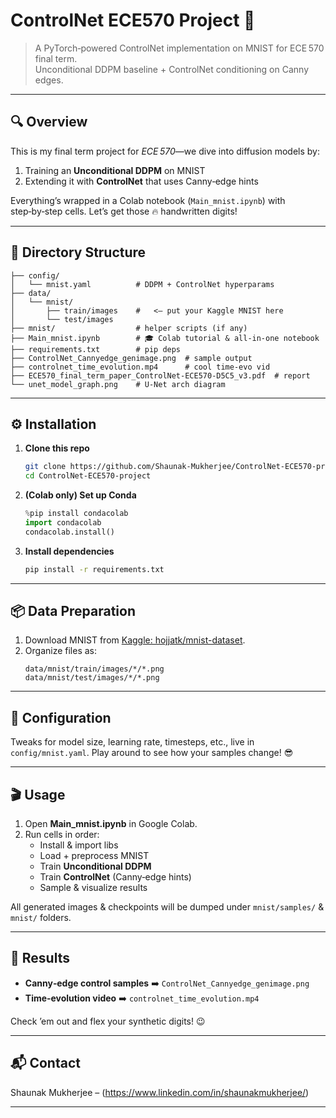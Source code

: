 # ControlNet ECE570 Project 🚀

> A PyTorch‑powered ControlNet implementation on MNIST for ECE 570 final term.  
> Unconditional DDPM baseline + ControlNet conditioning on Canny edges.  

---

## 🔍 Overview
This is my final term project for _ECE 570_—we dive into diffusion models by:
1. Training an **Unconditional DDPM** on MNIST  
2. Extending it with **ControlNet** that uses Canny‑edge hints  

Everything’s wrapped in a Colab notebook (`Main_mnist.ipynb`) with step‑by‑step cells. Let’s get those 🔥 handwritten digits!

---

## 📁 Directory Structure
```
├── config/
│   └── mnist.yaml          # DDPM + ControlNet hyperparams
├── data/
│   └── mnist/
│       ├── train/images    #   <– put your Kaggle MNIST here
│       └── test/images
├── mnist/                  # helper scripts (if any)
├── Main_mnist.ipynb        # 🎓 Colab tutorial & all-in-one notebook
├── requirements.txt        # pip deps
├── ControlNet_Cannyedge_genimage.png  # sample output
├── controlnet_time_evolution.mp4      # cool time‑evo vid
├── ECE570_final_term_paper_ControlNet-ECE570-D5C5_v3.pdf  # report
└── unet_model_graph.png    # U‑Net arch diagram
```

---

## ⚙️ Installation

1. **Clone this repo**
   ```bash
   git clone https://github.com/Shaunak-Mukherjee/ControlNet-ECE570-project.git
   cd ControlNet-ECE570-project
   ```
2. **(Colab only) Set up Conda**  
   ```python
   %pip install condacolab
   import condacolab
   condacolab.install()
   ```
3. **Install dependencies**
   ```bash
   pip install -r requirements.txt
   ```

---

## 📦 Data Preparation

1. Download MNIST from [Kaggle: hojjatk/mnist-dataset][kaggle-mnist].  
2. Organize files as:
   ```
   data/mnist/train/images/*/*.png
   data/mnist/test/images/*/*.png
   ```

---

## 🔧 Configuration

Tweaks for model size, learning rate, timesteps, etc., live in `config/mnist.yaml`. Play around to see how your samples change! 😎

---

## 🎬 Usage

1. Open **Main_mnist.ipynb** in Google Colab.  
2. Run cells in order:
   - Install & import libs  
   - Load + preprocess MNIST  
   - Train **Unconditional DDPM**  
   - Train **ControlNet** (Canny‑edge hints)  
   - Sample & visualize results  

All generated images & checkpoints will be dumped under `mnist/samples/` & `mnist/` folders.

---

## 🌟 Results

- **Canny‑edge control samples** ➡️ `ControlNet_Cannyedge_genimage.png`  
- **Time‑evolution video** ➡️ `controlnet_time_evolution.mp4`  

Check ’em out and flex your synthetic digits! 😉

---

## 📬 Contact

Shaunak Mukherjee – (https://www.linkedin.com/in/shaunakmukherjee/)

---

[kaggle-mnist]: https://www.kaggle.com/datasets/hojjatk/mnist-dataset
